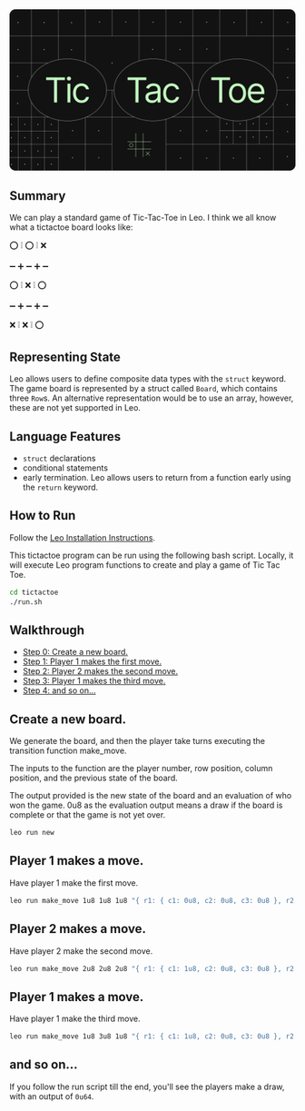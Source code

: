 <!-- # ⭕ Tic-Tac-Toe -->
<img alt="workshop/tictactoe" width="1412" src="../.resources/tictactoe.png">

## Summary

We can play a standard game of Tic-Tac-Toe in Leo. I think we all know what a tictactoe board looks like:

⭕ ❕ ⭕ ❕ ❌

➖ ➕ ➖ ➕ ➖

⭕ ❕ ⁣❌ ❕ ⭕

➖ ➕ ➖ ➕ ➖

❌ ❕ ❌ ❕ ⭕

## Representing State
Leo allows users to define composite data types with the `struct` keyword. 
The game board is represented by a struct called `Board`, which contains three `Row`s. An alternative representation would be to use an array, however, these are not yet supported in Leo.

## Language Features
- `struct` declarations
- conditional statements
- early termination. Leo allows users to return from a function early using the `return` keyword.

## How to Run

Follow the [Leo Installation Instructions](https://developer.aleo.org/leo/installation).

This tictactoe program can be run using the following bash script. Locally, it will execute Leo program functions to create and play a game of Tic Tac Toe.

```bash
cd tictactoe
./run.sh
```

## Walkthrough

* [Step 0: Create a new board.](#step0)
* [Step 1: Player 1 makes the first move.](#step1)
* [Step 2: Player 2 makes the second move.](#step2)
* [Step 3: Player 1 makes the third move.](#step3)
* [Step 4: and so on...](#step4)

## <a id="step0"></a> Create a new board.

We generate the board, and then the player take turns executing the transition function make_move.

The inputs to the function are the player number, row position, column position, and the previous state of the board.

The output provided is the new state of the board and an evaluation of who won the game. 0u8 as the evaluation output means a draw if the board is complete or that the game is not yet over.

```bash
leo run new
```
## <a id="step1"></a> Player 1 makes a move.

Have player 1 make the first move.

```bash
leo run make_move 1u8 1u8 1u8 "{ r1: { c1: 0u8, c2: 0u8, c3: 0u8 }, r2: { c1: 0u8, c2: 0u8, c3: 0u8 }, r3: { c1: 0u8, c2: 0u8, c3: 0u8 } }"
```

## <a id="step2"></a> Player 2 makes a move.

Have player 2 make the second move.

```bash
leo run make_move 2u8 2u8 2u8 "{ r1: { c1: 1u8, c2: 0u8, c3: 0u8 }, r2: { c1: 0u8, c2: 0u8, c3: 0u8 }, r3: { c1: 0u8, c2: 0u8, c3: 0u8 } }"
```

## <a id="step3"></a> Player 1 makes a move.

Have player 1 make the third move.

```bash
leo run make_move 1u8 3u8 1u8 "{ r1: { c1: 1u8, c2: 0u8, c3: 0u8 }, r2: { c1: 0u8, c2: 2u8, c3: 0u8 }, r3: { c1: 0u8, c2: 0u8, c3: 0u8 } }"
```

## <a id="step4"></a> and so on...

If you follow the run script till the end, you'll see the players make a draw, with an output of `0u64`.

